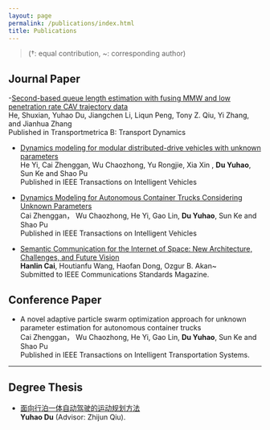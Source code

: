 ```yaml
---
layout: page
permalink: /publications/index.html
title: Publications
---
```


> (†: equal contribution, ~: corresponding author)

## Journal Paper
-[Second-based queue length estimation with fusing MMW and low penetration rate CAV trajectory data](https://www.tandfonline.com/doi/abs/10.1080/21680566.2024.2315509)<br>He, Shuxian, Yuhao Du, Jiangchen Li, Liqun Peng, Tony Z. Qiu, Yi Zhang, and Jianhua Zhang<br>Published in Transportmetrica B: Transport Dynamics<br>

- [Dynamics modeling for modular distributed-drive vehicles with unknown parameters](https://ieeexplore.ieee.org/document/10769975)<br> He Yi, Cai Zhenggan, Wu Chaozhong, Yu Rongjie, Xia Xin , **Du Yuhao**, Sun Ke and Shao Pu <br>Published in IEEE Transactions on Intelligent Vehicles <br>
  
- [Dynamics Modeling for Autonomous Container Trucks Considering Unknown Parameters](https://ieeexplore.ieee.org/document/10423083)<br> Cai Zhenggan， Wu Chaozhong, He Yi, Gao Lin, **Du Yuhao**, Sun Ke and Shao Pu <br>Published in IEEE Transactions on Intelligent Vehicles <br>

  
  
- [Semantic Communication for the Internet of Space: New Architecture, Challenges, and Future Vision](https://arxiv.org/abs/2503.23446)<br>**Hanlin Cai**, Houtianfu Wang, Haofan Dong, Ozgur B. Akan~<br>Submitted to IEEE Communications Standards Magazine.<br>

## Conference Paper

- A novel adaptive particle swarm optimization
approach for unknown parameter estimation for autonomous container trucks<br> Cai Zhenggan， Wu Chaozhong, He Yi, Gao Lin, **Du Yuhao**, Sun Ke and Shao Pu  <br>Published in IEEE Transactions on Intelligent Transportation Systems.<br>

---


## Degree Thesis
- [面向行泊一体自动驾驶的运动规划方法](https://teleyuhao.github.io/mypaper/thesis/Master_thesis.pdf)<br>**Yuhao Du** (Advisor: Zhijun Qiu).<br>
